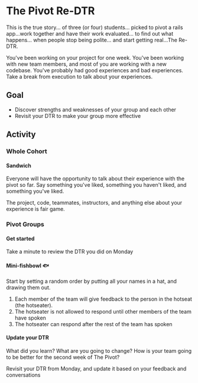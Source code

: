 # The Pivot Re-DTR

This is the true story... of three (or four) students... picked to pivot a rails app...work together and have their work evaluated... to find out what happens... when people stop being polite... and start getting real...The Re-DTR.

You've been working on your project for one week. You've been working with new team members, and most of you are working with a new codebase. You've probably had good experiences and bad experiences. Take a break from execution to talk about your experiences.

## Goal

- Discover strengths and weaknesses of your group and each other
- Revisit your DTR to make your group more effective

## Activity

### Whole Cohort

#### Sandwich

Everyone will have the opportunity to talk about their experience with the pivot so far. Say something you've liked, something you haven't liked, and something you've liked.

The project, code, teammates, instructors, and anything else about your experience is fair game.

### Pivot Groups

#### Get started

Take a minute to review the DTR you did on Monday

#### Mini-fishbowl 🐟

Start by setting a random order by putting all your names in a hat, and drawing them out.

1. Each member of the team will give feedback to the person in the hotseat (the hotseater).
2. The hotseater is not allowed to respond until other members of the team have spoken
3. The hotseater can respond after the rest of the team has spoken

#### Update your DTR

What did you learn? What are you going to change? How is your team going to be better for the second week of The Pivot?

Revisit your DTR from Monday, and update it based on your feedback and conversations
